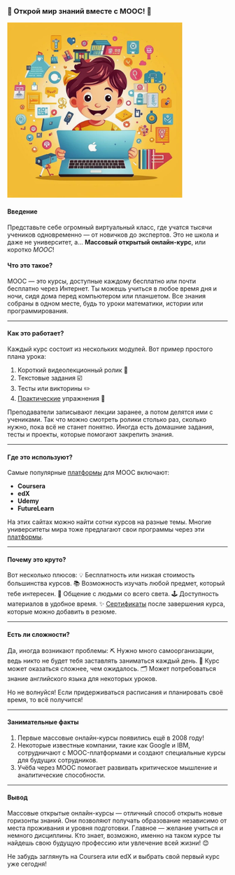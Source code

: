 ### 🌟 Открой мир знаний вместе с MOOC! 🌟
 <img src="../../../../WORK/learning/online/images/Массовые_открытые_онлайн-курсы.jpg" width="400" height="400" />

#### Введение  
Представьте себе огромный виртуальный класс, где учатся тысячи учеников одновременно — от новичков до экспертов. Это не школа и даже не университет, а... **Массовый открытый онлайн-курс**, или коротко *MOOC*!

#### Что это такое?
MOOC — это курсы, доступные каждому бесплатно или почти бесплатно через Интернет. Ты можешь учиться в любое время дня и ночи, сидя дома перед компьютером или планшетом. Все знания собраны в одном месте, будь то уроки математики, истории или программирования.

---

#### Как это работает?
Каждый курс состоит из нескольких модулей. Вот пример простого плана урока:
1. Короткий видеолекционный ролик 🎥
2. Текстовые задания ☑️
3. Тесты или викторины ✏️
4. [Практические](Интерактивное_и_практическое_обучение.md) упражнения 🔧

Преподаватели записывают лекции заранее, а потом делятся ими с учениками. Так что можно смотреть ролики столько раз, сколько нужно, пока всё не станет понятно. Иногда есть домашние задания, тесты и проекты, которые помогают закрепить знания.

---

#### Где это используют?
Самые популярные [платформы](Геймифицированные_платформы.md) для MOOC включают:
- **Coursera**
- **edX**
- **Udemy**
- **FutureLearn**

На этих сайтах можно найти сотни курсов на разные темы. Многие университеты мира тоже предлагают свои программы через эти [платформы](Геймифицированные_платформы.md).

---

#### Почему это круто?
Вот несколько плюсов:
💡 Бесплатность или низкая стоимость большинства курсов.
📚 Возможность изучать любой предмет, который тебе интересен.
🤝 Общение с людьми со всего света.
🕹 Доступность материалов в удобное время.
✨ [Сертификаты](Онлайн-курсы_с_сертификатами.md) после завершения курса, которые можно добавить в резюме.

---

#### Есть ли сложности?
Да, иногда возникают проблемы:
⛏ Нужно много самоорганизации, ведь никто не будет тебя заставлять заниматься каждый день.
🔄 Курс может оказаться сложнее, чем ожидалось.
🗂 Может потребоваться знание английского языка для некоторых уроков.

Но не волнуйся! Если придерживаться расписания и планировать своё время, то всё получится!

---

#### Занимательные факты
1. Первые массовые онлайн-курсы появились ещё в 2008 году!
2. Некоторые известные компании, такие как Google и IBM, сотрудничают с MOOC-платформами и создают специальные курсы для будущих сотрудников.
3. Учёба через MOOC помогает развивать критическое мышление и аналитические способности.

---

#### Вывод
Массовые открытые онлайн-курсы — отличный способ открыть новые горизонты знаний. Они позволяют получать образование независимо от места проживания и уровня подготовки. Главное — желание учиться и немного дисциплины. Кто знает, возможно, именно на таком курсе ты найдешь свою будущую профессию или увлечение всей жизни! 😊

Не забудь заглянуть на Coursera или edX и выбрать свой первый курс уже сегодня!
